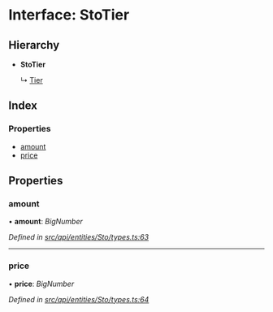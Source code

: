 # Interface: StoTier

## Hierarchy

* **StoTier**

  ↳ [Tier](tier.md)

## Index

### Properties

* [amount](stotier.md#amount)
* [price](stotier.md#price)

## Properties

###  amount

• **amount**: *BigNumber*

*Defined in [src/api/entities/Sto/types.ts:63](https://github.com/PolymathNetwork/polymesh-sdk/blob/56921667/src/api/entities/Sto/types.ts#L63)*

___

###  price

• **price**: *BigNumber*

*Defined in [src/api/entities/Sto/types.ts:64](https://github.com/PolymathNetwork/polymesh-sdk/blob/56921667/src/api/entities/Sto/types.ts#L64)*
